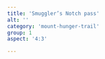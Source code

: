 ```yaml
---
title: 'Smuggler’s Notch pass'
alt: ''
category: 'mount-hunger-trail'
group: 1
aspect: '4:3'

---
```

